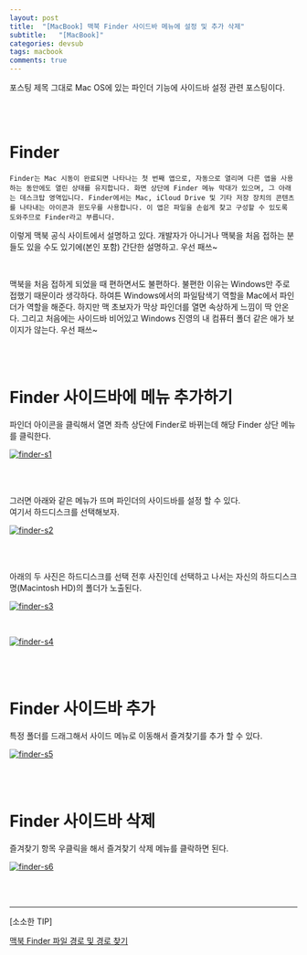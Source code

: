 ```yaml
---
layout: post
title:  "[MacBook] 맥북 Finder 사이드바 메뉴에 설정 및 추가 삭제"
subtitle:   "[MacBook]"
categories: devsub
tags: macbook
comments: true
---
```


포스팅 제목 그대로 Mac OS에 있는 파인더 기능에 사이드바 설정 관련 포스팅이다.

<br><br>


# Finder

~~~
Finder는 Mac 시동이 완료되면 나타나는 첫 번째 앱으로, 자동으로 열리며 다른 앱을 사용하는 동안에도 열린 상태를 유지합니다. 화면 상단에 Finder 메뉴 막대가 있으며, 그 아래는 데스크탑 영역입니다. Finder에서는 Mac, iCloud Drive 및 기타 저장 장치의 콘텐츠를 나타내는 아이콘과 윈도우를 사용합니다. 이 앱은 파일을 손쉽게 찾고 구성할 수 있도록 도와주므로 Finder라고 부릅니다.
~~~

이렇게 맥북 공식 사이트에서 설명하고 있다. 개발자가 아니거나 맥북을 처음 접하는 분들도 있을 수도 있기에(본인 포함) 간단한 설명하고. 우선 패쓰~

<br>

맥북을 처음 접하게 되었을 때 편하면서도 불편하다. 불편한 이유는 Windows만 주로 접했기 때문이라 생각하다. 하여튼 Windows에서의 파일탐색기 역할을 Mac에서 파인더가 역할을 해준다. 하지만 맥 초보자가 막상 파인더를 열면 속상하게 느낌이 딱 안온다. 그리고 처음에는 사이드바 비어있고 Windows 진영의 내 컴퓨터 폴더 같은 애가 보이지가 않는다. 우선 패쓰~ 

<br><br>


# Finder 사이드바에 메뉴 추가하기

파인더 아이콘을 클릭해서 열면 좌측 상단에 Finder로 바뀌는데 해당 Finder 상단 메뉴를 클릭한다.

[![finder-s1](/assets/img/2020/06/finder-s1.png)]()

<br><br>


그러면 아래와 같은 메뉴가 뜨며 파인더의 사이드바를 설정 할 수 있다.  
여기서 하드디스크를 선택해보자.

[![finder-s2](/assets/img/2020/06/finder-s2.png)]()

<br><br>


아래의 두 사진은 하드디스크를 선택 전후 사진인데 선택하고 나서는 자신의 하드디스크 명(Macintosh HD)의 폴더가 노출된다.


[![finder-s3](/assets/img/2020/06/finder-s3.png)]()

<br>

[![finder-s4](/assets/img/2020/06/finder-s4.png)]()


<br><br>


# Finder 사이드바 추가


특정 폴더를 드래그해서 사이드 메뉴로 이동해서 즐겨찾기를 추가 할 수 있다.


[![finder-s5](/assets/img/2020/06/finder-s5.png)]()

<br><br>


# Finder 사이드바 삭제


즐겨찾기 항목 우클릭을 해서 즐겨찾기 삭제 메뉴를 클락하면 된다.

[![finder-s6](/assets/img/2020/06/finder-s6.png)]()

<br><br>



---
[소소한 TIP]

[맥북 Finder 파일 경로 및 경로 찾기]()
